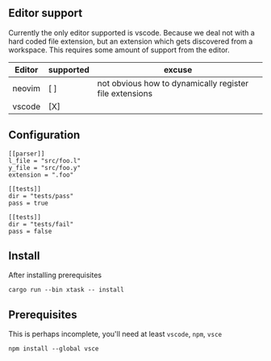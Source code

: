 ## Editor support

Currently the only editor supported is vscode.
Because we deal not with a hard coded file extension,
but an extension which gets discovered from a workspace.
This  requires some amount of support from the editor.


| Editor  | supported | excuse                                                  |
| ------- | ----------|-------------------------------------------------------- |
| neovim  | [ ]       | not obvious how to dynamically register file extensions |
| vscode  | [X]       | |

## Configuration
```
[[parser]]
l_file = "src/foo.l"
y_file = "src/foo.y"
extension = ".foo"

[[tests]]
dir = "tests/pass"
pass = true

[[tests]]
dir = "tests/fail"
pass = false
```

## Install

After installing prerequisites

```
cargo run --bin xtask -- install
```

## Prerequisites
This is perhaps incomplete, you'll need at least `vscode`, `npm`, `vsce`

```
npm install --global vsce
```
